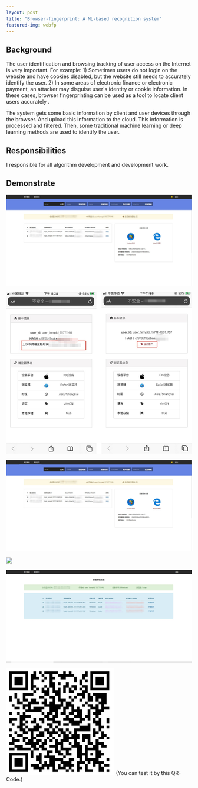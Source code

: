```yaml
---
layout: post
title: "Browser-fingerprint: A ML-based recognition system"
featured-img: webfp
---
```


## Background 

The user identification and browsing tracking of user access on the Internet is very important. For example: 1) Sometimes users do not login on the website and have cookies disabled, but the website still needs to accurately identify the user. 2) In some areas of electronic finance or electronic payment, an attacker may disguise user's identity or cookie information. In these cases, browser fingerprinting can be used as a tool to locate client users accurately .

The system gets some basic information by client and user devices through the browser. And upload this information to the cloud. This information is processed and filtered. Then, some traditional machine learning or deep learning methods are used to identify the user.

## Responsibilities

I responsible  for all algorithm development and development work.


## Demonstrate

![](/images/webfp/p3.jpg)

![](/images/webfp/p1.jpg)

![](/images/webfp/p3.jpg)

![](/images/webfp/p4.jpg)

![](/images/webfp/p5.jpg)

![](/images/webfp/p6.jpg)
(You can test it by this QR-Code.)
